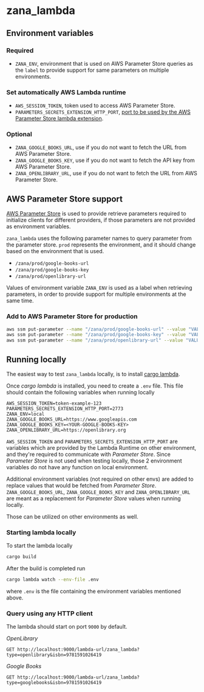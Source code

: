 # zana_lambda

## Environment variables

### Required

- `ZANA_ENV`, environment that is used on AWS Parameter Store queries as the `label` to provide support for same parameters on multiple environments.

### Set automatically AWS Lambda runtime
- `AWS_SESSION_TOKEN`, token used to access AWS Parameter Store.
- `PARAMETERS_SECRETS_EXTENSION_HTTP_PORT`, [port to be used by the AWS Parameter Store lambda extension](https://docs.aws.amazon.com/secretsmanager/latest/userguide/retrieving-secrets_lambda.html#retrieving-secrets_lambda_env-var).

### Optional

- `ZANA_GOOGLE_BOOKS_URL`, use if you do not want to fetch the URL from AWS Parameter Store.
- `ZANA_GOOGLE_BOOKS_KEY`, use if you do not want to fetch the API key from AWS Parameter Store.
- `ZANA_OPENLIBRARY_URL`, use if you do not want to fetch the URL from AWS Parameter Store.

## AWS Parameter Store support

[AWS Parameter Store](https://docs.aws.amazon.com/systems-manager/latest/userguide/systems-manager-parameter-store.html) is used
to provide retrieve parameters required to initialize clients for different providers, if those parameters are not provided as
environment variables.

`zana_lambda` uses the following parameter names to query parameter from the parameter store. `prod` represents the environment, and it should change
based on the environment that is used.
- `/zana/prod/google-books-url`
- `/zana/prod/google-books-key`
- `/zana/prod/openlibrary-url`

Values of environment variable `ZANA_ENV` is used as a label when retrieving parameters, 
in order to provide support for multiple environments at the same time.

### Add to AWS Parameter Store for production

```sh
aws ssm put-parameter --name "/zana/prod/google-books-url" --value "VALUE-HERE" --type String
aws ssm put-parameter --name "/zana/prod/google-books-key" --value "VALUE-HERE" --type SecureString
aws ssm put-parameter --name "/zana/prod/openlibrary-url" --value "VALUE-HERE" --type String
```

## Running locally

The easiest way to test `zana_lambda` locally, is to install
[cargo lambda](https://www.cargo-lambda.info/guide/getting-started.html).

Once _cargo lambda_ is installed, you need to create a `.env` file.
This file should contain the following variables when running locally

```
AWS_SESSION_TOKEN=token-example-123
PARAMETERS_SECRETS_EXTENSION_HTTP_PORT=2773
ZANA_ENV=local
ZANA_GOOGLE_BOOKS_URL=https://www.googleapis.com
ZANA_GOOGLE_BOOKS_KEY=<YOUR-GOOGLE-BOOKS-KEY>
ZANA_OPENLIBRARY_URL=https://openlibrary.org
```

`AWS_SESSION_TOKEN` and `PARAMETERS_SECRETS_EXTENSION_HTTP_PORT` are variables which are provided by the Lambda Runtime 
on other environment, and they're required to communicate with _Parameter Store_.
Since _Parameter Store_ is not used when testing locally, those 2 environment variables do not have any function on local environment.

Additional environment variables (not required on other envs) are added to replace values that would be fetched from _Parameter Store_.
`ZANA_GOOGLE_BOOKS_URL`, `ZANA_GOOGLE_BOOKS_KEY` and `ZANA_OPENLIBRARY_URL` are meant as a replacement for _Parameter Store_ values when running locally.

Those can be utilized on other environments as well.

### Starting lambda locally

To start the lambda locally

```sh
cargo build
```

After the build is completed run 
```sh
cargo lambda watch --env-file .env
```
where `.env` is the file containing the environment variables mentioned above.

### Query using any HTTP client

The lambda should start on port `9000` by default.

_OpenLibrary_
```
GET http://localhost:9000/lambda-url/zana_lambda?type=openlibrary&isbn=9781591026419
```

_Google Books_
```
GET http://localhost:9000/lambda-url/zana_lambda?type=googlebooks&isbn=9781591026419
```
